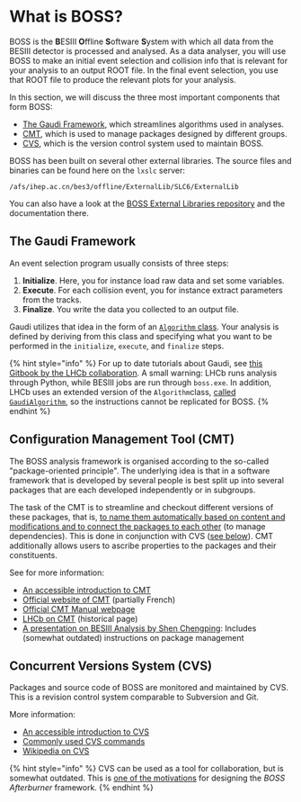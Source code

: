 # What is BOSS?

BOSS is the **B**ESIII **O**ffline **S**oftware **S**ystem with which all data from the BESIII detector is processed and analysed. As a data analyser, you will use BOSS to make an initial event selection and collision info that is relevant for your analysis to an output ROOT file. In the final event selection, you use that ROOT file to produce the relevant plots for your analysis.

In this section, we will discuss the three most important components that form BOSS:

* [The Gaudi Framework](intro.md#the-gaudi-framework), which streamlines algorithms used in analyses.
* [CMT](intro.md#configuration-management-tool-cmt), which is used to manage packages designed by different groups.
* [CVS](intro.md#concurrent-versions-system-cvs), which is the version control system used to maintain BOSS.

BOSS has been built on several other external libraries. The source files and binaries can be found here on the `lxslc` server:

```text
/afs/ihep.ac.cn/bes3/offline/ExternalLib/SLC6/ExternalLib
```

You can also have a look at the [BOSS External Libraries repository](https://github.com/redeboer/BOSS_ExternalLibs) and the documentation there.

## The Gaudi Framework

An event selection program usually consists of three steps:

1. **Initialize**. Here, you for instance load raw data and set some variables.
2. **Execute**. For each collision event, you for instance extract parameters from the tracks.
3. **Finalize**. You write the data you collected to an output file.

Gaudi utilizes that idea in the form of an [`Algorithm` class](https://dayabay.bnl.gov/dox/GaudiKernel/html/classAlgorithm.html). Your analysis is defined by deriving from this class and specifying what you want to be performed in the `initialize`, `execute`, and `finalize` steps.

{% hint style="info" %}
For up to date tutorials about Gaudi, see [this Gitbook by the LHCb collaboration](https://lhcb.github.io/developkit-lessons/first-development-steps/02a-gaudi-helloworld.html). A small warning: LHCb runs analysis through Python, while BESIII jobs are run through `boss.exe`. In addition, LHCb uses an extended version of the `Algorithm`class, [called `GaudiAlgorithm`](https://twiki.cern.ch/twiki/bin/view/LHCb/GaudiAlgorithm), so the instructions cannot be replicated for BOSS.
{% endhint %}

## Configuration Management Tool \(CMT\)

The BOSS analysis framework is organised according to the so-called "package-oriented principle". The underlying idea is that in a software framework that is developed by several people is best split up into several packages that are each developed independently or in subgroups.

The task of the CMT is to streamline and checkout different versions of these packages, that is, [to name them automatically based on content and modifications and to connect the packages to each other](http://polywww.in2p3.fr/activites/physique/glast/workbook/pages/cmtMRvcmt/defCMTpackage.htm) \(to manage dependencies\). This is done in conjunction with CVS \([see below](intro.md#concurrent-versions-system-cvs)\). CMT additionally allows users to ascribe properties to the packages and their constituents.

See for more information:

* [An accessible introduction to CMT](http://polywww.in2p3.fr/activites/physique/glast/workbook/pages/cmtMRvcmt/cmtIntroduction.htm)
* [Official website of CMT](http://www.cmtsite.net/) \(partially French\)
* [Official CMT Manual webpage](http://www.cmtsite.net/CMTDoc.html)
* [LHCb on CMT](https://lhcb-comp.web.cern.ch/lhcb-comp/support/CMT/cmt.htm) \(historical page\)
* [A presentation on BESIII Analysis by Shen Chengping](http://www.hep.umn.edu/bes3/MN_BES3_files/BESIII_intro_shencp.pdf): Includes \(somewhat outdated\) instructions on package management

## Concurrent Versions System \(CVS\)

Packages and source code of BOSS are monitored and maintained by CVS. This is a revision control system comparable to Subversion and Git.

More information:

* [An accessible introduction to CVS](http://polywww.in2p3.fr/activites/physique/glast/workbook/pages/softwareOverview/cvsBasics.htm)
* [Commonly used CVS commands](http://polywww.in2p3.fr/activites/physique/glast/workbook/pages/softwareOverview/commonCVScommands.htm)
* [Wikipedia on CVS](https://en.wikipedia.org/wiki/Concurrent_Versions_System)

{% hint style="info" %}
CVS can be used as a tool for collaboration, but is somewhat outdated. This is [one of the motivations](https://redeboer.gitbook.io/boss_afterburner/motivation) for designing the _BOSS Afterburner_ framework.
{% endhint %}

